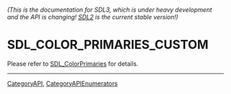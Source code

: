 ###### (This is the documentation for SDL3, which is under heavy development and the API is changing! [SDL2](https://wiki.libsdl.org/SDL2/) is the current stable version!)
# SDL_COLOR_PRIMARIES_CUSTOM

Please refer to [SDL_ColorPrimaries](SDL_ColorPrimaries) for details.

----
[CategoryAPI](CategoryAPI), [CategoryAPIEnumerators](CategoryAPIEnumerators)

